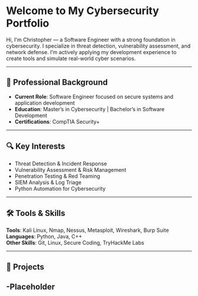 # Welcome to My Cybersecurity Portfolio

Hi, I'm Christopher — a Software Engineer with a strong foundation in cybersecurity. I specialize in threat detection, vulnerability assessment, and network defense. I’m actively applying my development experience to create tools and simulate real-world cyber scenarios.

---

## 🧭 Professional Background

- **Current Role**: Software Engineer focused on secure systems and application development  
- **Education**: Master’s in Cybersecurity | Bachelor’s in Software Development  
- **Certifications**: CompTIA Security+  

---

## 🔍 Key Interests

- Threat Detection & Incident Response  
- Vulnerability Assessment & Risk Management  
- Penetration Testing & Red Teaming  
- SIEM Analysis & Log Triage  
- Python Automation for Cybersecurity

---

## 🛠️ Tools & Skills

**Tools**: Kali Linux, Nmap, Nessus, Metasploit, Wireshark, Burp Suite  
**Languages**: Python, Java, C++  
**Other Skills**: Git, Linux, Secure Coding, TryHackMe Labs

---

## 📁 Projects

## -Placeholder

